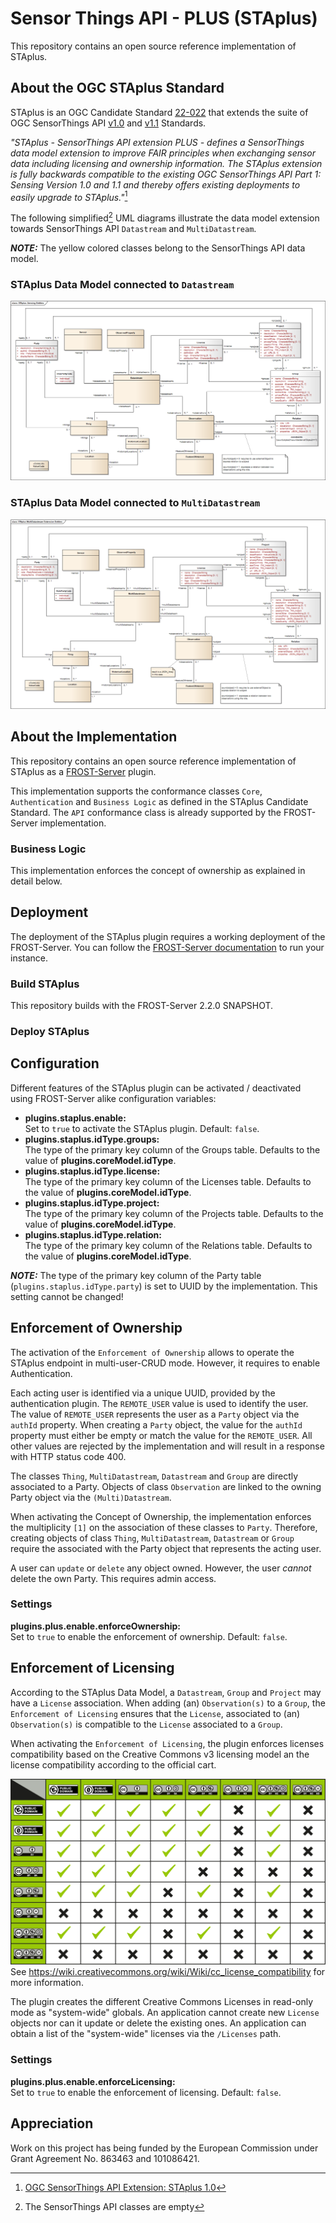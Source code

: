 # Sensor Things API - PLUS (STAplus)
This repository contains an open source reference implementation of STAplus.

## About the OGC STAplus Standard
STAplus is an OGC Candidate Standard [22-022](https://docs.ogc.org/DRAFTS/22-022.html) that extends the suite of OGC SensorThings API [v1.0](https://docs.ogc.org/is/15-078r6/15-078r6.html) and [v1.1](https://docs.ogc.org/is/18-088/18-088.html) Standards.

<cite>"STAplus - SensorThings API extension PLUS - defines a SensorThings data model extension to improve FAIR principles when exchanging sensor data including licensing and ownership information. The STAplus extension is fully backwards compatible to the existing OGC SensorThings API Part 1: Sensing Version 1.0 and 1.1 and thereby offers existing deployments to easily upgrade to STAplus."</cite>[^22_022]

[^22_022]: [OGC SensorThings API Extension: STAplus 1.0](https://docs.ogc.org/DRAFTS/22-022.html)

The following simplified[^simplified]  UML diagrams illustrate the data model extension towards SensorThings API `Datastream` and `MultiDatastream`.

[^simplified]: The SensorThings API classes are empty

**_NOTE:_** The yellow colored classes belong to the SensorThings API data model.

### STAplus Data Model connected to `Datastream`
![Sensor Things Datamodel (Datastream) with PLUS extension\label{Datastream}](doc/STAplusSensingEntities.png)

### STAplus Data Model connected to `MultiDatastream`
![Sensor Things Datamodel (MultiDatastream) with PLUS extension\label{MultiDatastream}](doc/STAplusMultiDatastreamExtensionEntities.png "Sensor Things Datamodel (MultiDatastream) with PLUS extension")


## About the Implementation
This repository contains an open source reference implementation of STAplus as a [FROST-Server](https://github.com/FraunhoferIOSB/FROST-Server) plugin.

This implementation supports the conformance classes `Core`, `Authentication` and `Business Logic`  as defined in the STAplus Candidate Standard. The `API` conformance class is already supported by the FROST-Server implementation.

### Business Logic
This implementation enforces the concept of ownership as explained in detail below.


## Deployment
The deployment of the STAplus plugin requires a working deployment of the FROST-Server. You can follow the [FROST-Server documentation](https://fraunhoferiosb.github.io/FROST-Server/) to run your instance.

### Build STAplus
This repository builds with the FROST-Server 2.2.0 SNAPSHOT.

### Deploy STAplus

## Configuration
Different features of the STAplus plugin can be activated / deactivated using FROST-Server alike configuration variables:

* **plugins.staplus.enable:**  
  Set to `true` to activate the STAplus plugin. Default: `false`.
* **plugins.staplus.idType.groups:**  
  The type of the primary key column of the Groups table. Defaults to the value of **plugins.coreModel.idType**.
* **plugins.staplus.idType.license:**  
  The type of the primary key column of the Licenses table. Defaults to the value of **plugins.coreModel.idType**.
* **plugins.staplus.idType.project:**  
  The type of the primary key column of the Projects table. Defaults to the value of **plugins.coreModel.idType**.
* **plugins.staplus.idType.relation:**  
  The type of the primary key column of the Relations table. Defaults to the value of **plugins.coreModel.idType**.

**_NOTE:_** The type of the primary key column of the Party table (`plugins.staplus.idType.party`) is set to UUID by the implementation. This setting cannot be changed!

## Enforcement of Ownership
The activation of the `Enforcement of Ownership` allows to operate the STAplus endpoint in multi-user-CRUD mode. However, it requires to enable Authentication.

Each acting user is identified via a unique UUID, provided by the authentication plugin. The `REMOTE_USER` value is used to identify the user. The value of `REMOTE_USER` represents the user as a `Party` object via the `authId` property. When creating a `Party` object, the value for the `authId` property must either be empty or match the value for the `REMOTE_USER`. All other values are rejected by the implementation and will result in a response with HTTP status code 400.

The classes `Thing`, `MultiDatastream`, `Datastream` and `Group` are directly associated to a Party. Objects of class `Observation` are linked to the owning Party object via the `(Multi)Datastream`.

When activating the Concept of Ownership, the implementation enforces the multiplicity `[1]` on the association of these classes to `Party`. Therefore, creating objects of class `Thing`, `MultiDatastream`, `Datastream` or `Group` require the associated with the Party object that represents the acting user. 

A user can `update` or `delete` any object owned. However, the user *cannot* delete the own Party. This requires admin access.


### Settings

**plugins.plus.enable.enforceOwnership:**  
Set to `true` to enable the enforcement of ownership. Default: `false`.

## Enforcement of Licensing
According to the STAplus Data Model, a `Datastream`, `Group` and `Project` may have a `License` association. When adding (an) `Observation(s)` to a `Group`, the `Enforcement of Licensing` ensures that the `License`, associated to (an)  `Observation(s)` is compatible to the `License` associated to a `Group`.

When activating the `Enforcement of Licensing`, the plugin enforces licenses compatibility based on the Creative Commons v3 licensing model an the license compatibility according to the official cart. 

![License Compatibility Chart](doc/CC_License_Compatibility_Chart.png) See https://wiki.creativecommons.org/wiki/Wiki/cc_license_compatibility for more information.

The plugin creates the different Creative Commons Licenses in read-only mode as "system-wide" globals. An application cannot create new `License` objects nor can it update or delete the existing ones. An application can obtain a list of the "system-wide" licenses via the `/Licenses` path.

### Settings

**plugins.plus.enable.enforceLicensing:**  
Set to `true` to enable the enforcement of licensing. Default: `false`. 

## Appreciation
Work on this project has being funded by the European Commission under Grant Agreement No. 863463 and 101086421.
